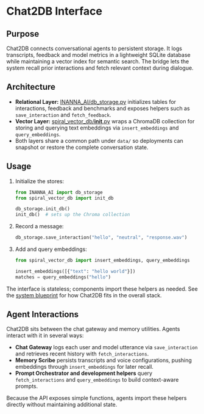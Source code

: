 # Chat2DB Interface

## Purpose
Chat2DB connects conversational agents to persistent storage. It logs transcripts,
feedback and model metrics in a lightweight SQLite database while maintaining a
vector index for semantic search. The bridge lets the system recall prior
interactions and fetch relevant context during dialogue.

## Architecture
- **Relational Layer:** [INANNA_AI/db_storage.py](../INANNA_AI/db_storage.py)
  initializes tables for interactions, feedback and benchmarks and exposes
  helpers such as `save_interaction` and `fetch_feedback`.
- **Vector Layer:** [spiral_vector_db/__init__.py](../spiral_vector_db/__init__.py)
  wraps a ChromaDB collection for storing and querying text embeddings via
  `insert_embeddings` and `query_embeddings`.
- Both layers share a common path under `data/` so deployments can snapshot or
  restore the complete conversation state.

## Usage
1. Initialize the stores:
   ```python
   from INANNA_AI import db_storage
   from spiral_vector_db import init_db

   db_storage.init_db()
   init_db()  # sets up the Chroma collection
   ```
2. Record a message:
   ```python
   db_storage.save_interaction("hello", "neutral", "response.wav")
   ```
3. Add and query embeddings:
   ```python
   from spiral_vector_db import insert_embeddings, query_embeddings

   insert_embeddings([{"text": "hello world"}])
   matches = query_embeddings("hello")
   ```
The interface is stateless; components import these helpers as needed. See the
[system blueprint](system_blueprint.md#chat2db-interface) for how Chat2DB fits in
the overall stack.

## Agent Interactions
Chat2DB sits between the chat gateway and memory utilities. Agents interact with it in several ways:

- **Chat Gateway** logs each user and model utterance via `save_interaction` and retrieves recent history with `fetch_interactions`.
- **Memory Scribe** persists transcripts and voice configurations, pushing embeddings through `insert_embeddings` for later recall.
- **Prompt Orchestrator and development helpers** query `fetch_interactions` and `query_embeddings` to build context-aware prompts.

Because the API exposes simple functions, agents import these helpers directly without maintaining additional state.
